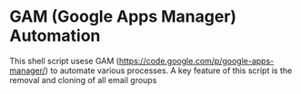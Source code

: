 GAM (Google Apps Manager) Automation
=============

This shell script usese GAM (https://code.google.com/p/google-apps-manager/) to automate various processes. A key feature of this script is the removal and  cloning of all email groups

